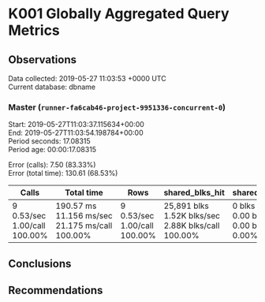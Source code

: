 # K001 Globally Aggregated Query Metrics

## Observations ##
Data collected: 2019-05-27 11:03:53 +0000 UTC  
Current database: dbname  



### Master (`runner-fa6cab46-project-9951336-concurrent-0`) ###
Start: 2019-05-27T11:03:37.115634+00:00  
End: 2019-05-27T11:03:54.198784+00:00  
Period seconds: 17.08315  
Period age: 00:00:17.08315  

Error (calls): 7.50 (83.33%)  
Error (total time): 130.61 (68.53%)

| Calls | Total&nbsp;time | Rows | shared_blks_hit | shared_blks_read | shared_blks_dirtied | shared_blks_written | blk_read_time | blk_write_time | kcache_reads | kcache_writes | kcache_user_time_ms | kcache_system_time |
|-------|------------|------|-----------------|------------------|---------------------|---------------------|---------------|----------------|--------------|---------------|---------------------|--------------------|
|9<br/>0.53/sec<br/>1.00/call<br/>100.00% |190.57&nbsp;ms<br/>11.156&nbsp;ms/sec<br/>21.175&nbsp;ms/call<br/>100.00% |9<br/>0.53/sec<br/>1.00/call<br/>100.00% |25,891&nbsp;blks<br/>1.52K&nbsp;blks/sec<br/>2.88K&nbsp;blks/call<br/>100.00% |0&nbsp;blks<br/>0.00&nbsp;blks/sec<br/>0.00&nbsp;blks/call<br/>0.00% |0&nbsp;blks<br/>0.00&nbsp;blks/sec<br/>0.00&nbsp;blks/call<br/>0.00% |0&nbsp;blks<br/>0.00&nbsp;blks/sec<br/>0.00&nbsp;blks/call<br/>0.00% |0.00&nbsp;ms<br/>0.000&nbsp;ms/sec<br/>0.000&nbsp;ms/call<br/>0.00% |0.00&nbsp;ms<br/>0.000&nbsp;ms/sec<br/>0.000&nbsp;ms/call<br/>0.00% |0.00&nbsp;bytes<br/>0.00&nbsp;bytes/sec<br/>0.00&nbsp;bytes/call<br/>0.00% |0.00&nbsp;bytes<br/>0.00&nbsp;bytes/sec<br/>0.00&nbsp;bytes/call<br/>0.00% |0.00&nbsp;ms<br/>0.000&nbsp;ms/sec<br/>0.000&nbsp;ms/call<br/>0.00% |0.00&nbsp;ms<br/>0.000&nbsp;ms/sec<br/>0.000&nbsp;ms/call<br/>0.00%|





## Conclusions ##


## Recommendations ##

